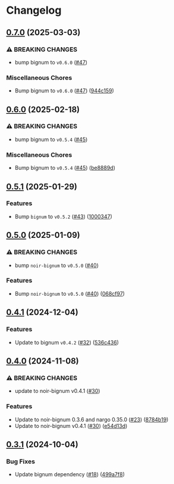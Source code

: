 # Changelog

## [0.7.0](https://github.com/noir-lang/noir_rsa/compare/v0.6.0...v0.7.0) (2025-03-03)


### ⚠ BREAKING CHANGES

* bump bignum to `v0.6.0` ([#47](https://github.com/noir-lang/noir_rsa/issues/47))

### Miscellaneous Chores

* Bump bignum to `v0.6.0` ([#47](https://github.com/noir-lang/noir_rsa/issues/47)) ([944c159](https://github.com/noir-lang/noir_rsa/commit/944c159ac8e0ed14a5d381421d0dd2248bc00940))

## [0.6.0](https://github.com/noir-lang/noir_rsa/compare/v0.5.1...v0.6.0) (2025-02-18)


### ⚠ BREAKING CHANGES

* bump bignum to `v0.5.4` ([#45](https://github.com/noir-lang/noir_rsa/issues/45))

### Miscellaneous Chores

* Bump bignum to `v0.5.4` ([#45](https://github.com/noir-lang/noir_rsa/issues/45)) ([be8889d](https://github.com/noir-lang/noir_rsa/commit/be8889d0abf2629407e06d4aa4213d272c619428))

## [0.5.1](https://github.com/noir-lang/noir_rsa/compare/v0.5.0...v0.5.1) (2025-01-29)


### Features

* Bump `bignum` to `v0.5.2` ([#43](https://github.com/noir-lang/noir_rsa/issues/43)) ([1000347](https://github.com/noir-lang/noir_rsa/commit/10003472e526e477aa433eff49410f4980e96db9))

## [0.5.0](https://github.com/noir-lang/noir_rsa/compare/v0.4.1...v0.5.0) (2025-01-09)


### ⚠ BREAKING CHANGES

* bump `noir-bignum` to `v0.5.0` ([#40](https://github.com/noir-lang/noir_rsa/issues/40))

### Features

* Bump `noir-bignum` to `v0.5.0` ([#40](https://github.com/noir-lang/noir_rsa/issues/40)) ([068cf97](https://github.com/noir-lang/noir_rsa/commit/068cf971a6670d9075eb2a4febfb300fb79d4186))

## [0.4.1](https://github.com/noir-lang/noir_rsa/compare/v0.4.0...v0.4.1) (2024-12-04)


### Features

* Update to bignum `v0.4.2` ([#32](https://github.com/noir-lang/noir_rsa/issues/32)) ([536c436](https://github.com/noir-lang/noir_rsa/commit/536c436412240b3b53682d0898a35690327dc2dc))

## [0.4.0](https://github.com/noir-lang/noir_rsa/compare/v0.3.1...v0.4.0) (2024-11-08)


### ⚠ BREAKING CHANGES

* update to noir-bignum v0.4.1 ([#30](https://github.com/noir-lang/noir_rsa/issues/30))

### Features

* Update to noir-bignum 0.3.6 and nargo 0.35.0 ([#23](https://github.com/noir-lang/noir_rsa/issues/23)) ([8784b19](https://github.com/noir-lang/noir_rsa/commit/8784b1910ccc4c0eda0a75f1a40d416162487335))
* Update to noir-bignum v0.4.1 ([#30](https://github.com/noir-lang/noir_rsa/issues/30)) ([e54d13d](https://github.com/noir-lang/noir_rsa/commit/e54d13dd71c83eb926cdfdb5a6ae37e242461a91))

## [0.3.1](https://github.com/noir-lang/noir_rsa/compare/v0.3.0...v0.3.1) (2024-10-04)


### Bug Fixes

* Update bignum dependency ([#18](https://github.com/noir-lang/noir_rsa/issues/18)) ([499a7f8](https://github.com/noir-lang/noir_rsa/commit/499a7f81348a7ba03120801cd2a1a4e091ab0ed5))
